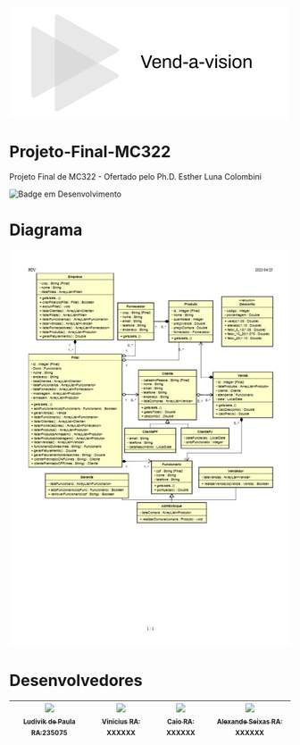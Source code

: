 ![Logo do projeto](Logo.png)

# Projeto-Final-MC322
Projeto Final de MC322 - Ofertado pelo Ph.D. Esther Luna Colombini

![Badge em Desenvolvimento](http://img.shields.io/static/v1?label=STATUS&message=EM%20DESENVOLVIMENTO&color=GREEN&style=for-the-badge)

# Diagrama
![Diagrama UML](projetoMc322UML.jpg)

# Desenvolvedores
[<img src="https://avatars.githubusercontent.com/u/65737633?v=4" width=115><br><sub>Ludivik de Paula RA:235075 </sub>](https://github.com/ldvk_bf) | [ <img src="https://avatars.githubusercontent.com/u/127436420?v=4" width=115><br><sub>Vinicius RA: XXXXXX </sub>](https://github.com/vinicarvalhop020) | [ <img src="https://avatars.githubusercontent.com/u/127238192?v=4" width=115><br><sub>Caio RA: XXXXXX </sub>](https://github.com/Caiozotex) |  [ <img src="https://avatars.githubusercontent.com/u/76569810?v=4" width=115><br><sub>Alexande Seixas RA: XXXXXX </sub>](https://github.com/Caiozotex)
| :---: | :---: | :---: | :---: |
